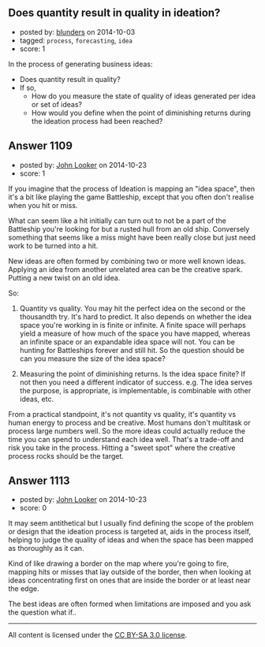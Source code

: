 ## Does quantity result in quality in ideation?

- posted by: [blunders](https://stackexchange.com/users/216182/blunders) on 2014-10-03
- tagged: `process`, `forecasting`, `idea`
- score: 1

In the process of generating business ideas:

 - Does quantity result in quality? 
 - If so, 
   - How do you measure the state of quality of ideas generated per idea or set of ideas?
   - How would you define when the point of diminishing returns during the ideation process had been reached?


## Answer 1109

- posted by: [John Looker](https://stackexchange.com/users/5196682/john-looker) on 2014-10-23
- score: 1

If you imagine that the process of Ideation is mapping an "idea space", then it's a bit like playing the game Battleship, except that you often don't realise when you hit or miss. 

What can seem like a hit initially can turn out to not be a part of the Battleship you're looking for but a rusted hull from an old ship. Conversely something that seems like a miss might have been really close but just need work to be turned into a hit.

New ideas are often formed by combining two or more well known ideas. Applying an idea from another unrelated area can be the creative spark. Putting a new twist on an old idea.

So:

1. Quantity vs quality. You may hit the perfect idea on the second or the thousandth try. It's hard to predict. It also depends on whether the idea space you're working in is finite or infinite. A finite space will perhaps yield a measure of how much of the space you have mapped, whereas an infinite space or an expandable idea space will not. You can be hunting for Battleships forever and still hit. So the question should be can you measure the size of the idea space?

2. Measuring the point of diminishing returns. Is the idea space finite? If not then you need a different indicator of success. e.g. The idea serves the purpose, is appropriate, is implementable, is combinable with other ideas, etc.

From a practical standpoint, it's not quantity vs quality, it's quantity vs human energy to process and be creative. Most humans don't multitask or process large numbers well. So the more ideas could actually reduce the time you can spend to understand each idea well. That's a trade-off and risk you take in the process. Hitting a "sweet spot" where the creative process rocks should be the target.




## Answer 1113

- posted by: [John Looker](https://stackexchange.com/users/5196682/john-looker) on 2014-10-23
- score: 0

It may seem antithetical but I usually find defining the scope of the problem or design that the ideation process is targeted at, aids in the process itself, helping to judge the quality of ideas and when the space has been mapped as thoroughly as it can.

Kind of like drawing a border on the map where you're going to fire, mapping hits or misses that lay outside of the border, then when looking at ideas concentrating first on ones that are inside the border or at least near the edge.

The best ideas are often formed when limitations are imposed and you ask the question what if..



---

All content is licensed under the [CC BY-SA 3.0 license](https://creativecommons.org/licenses/by-sa/3.0/).
